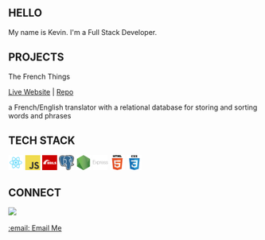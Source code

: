 <!DOCTYPE html>
<html>
<head>
  <link rel="stylesheet" type="text/css" href="style.css"/>
</head>

<h2>HELLO</h2>
<p>My name is Kevin. I'm a Full Stack Developer.</p>


<h2>PROJECTS</h2>
<div class="tech-stack">
<p>The French Things</p> <a href=https://the-french-things.onrender.com>Live Website</a> | <a href=https://github.com/k-e-v-i-n-n-n/final-project-5.git >Repo</a>
  </div>

<p>a French/English translator with a relational database for storing and sorting words and phrases</p>


<h2>TECH STACK</h2>

<div class="tech-stack" >

   <img src=https://raw.githubusercontent.com/github/explore/80688e429a7d4ef2fca1e82350fe8e3517d3494d/topics/react/react.png width=30px height=30px />
                
  
  
  <img src=https://raw.githubusercontent.com/github/explore/80688e429a7d4ef2fca1e82350fe8e3517d3494d/topics/javascript/javascript.png width=30px height=30px />
                
  <img src=https://raw.githubusercontent.com/github/explore/80688e429a7d4ef2fca1e82350fe8e3517d3494d/topics/rails/rails.png width=30px height=30px />
  <img src=https://raw.githubusercontent.com/github/explore/80688e429a7d4ef2fca1e82350fe8e3517d3494d/topics/postgresql/postgresql.png width=30px height=30px />
   <img src=https://raw.githubusercontent.com/github/explore/80688e429a7d4ef2fca1e82350fe8e3517d3494d/topics/nodejs/nodejs.png width=30px height=30px />
  <img src=https://raw.githubusercontent.com/github/explore/80688e429a7d4ef2fca1e82350fe8e3517d3494d/topics/express/express.png width=30px height=30px />
   <img src=https://raw.githubusercontent.com/github/explore/80688e429a7d4ef2fca1e82350fe8e3517d3494d/topics/html/html.png width=30px height=30px />
   <img src=https://raw.githubusercontent.com/github/explore/80688e429a7d4ef2fca1e82350fe8e3517d3494d/topics/css/css.png width=30px height=30px />

                
</div>

CONNECT
----------------------

<div class="contact">
  <div>
    <a href=https://www.linkedin.com/in/k-e-v-i-n-n-n/> 
        <img src=https://img.shields.io/badge/LinkedIn-0077B5?style=for-the-badge&logo=linkedin&logoColor=white/>
    </a>
  </div>
  <div>
    <a href="mailto:kevinbreid@yahoo.com">
        <p> :email: Email Me</p>
    </a>
  </div>
  
  
  </div>
